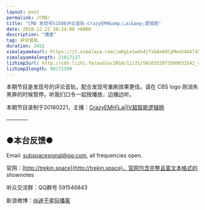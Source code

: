 ```yaml
---
layout: post
permalink: /CM8/
title: "CM8 发现号S1E08评论音轨-CrazyEMH&amp;Lai&amp;逻辑肠"
date: 2018-12-22 10:24:00 +0800
description: "播客"
tag: 评论音轨
duration: 2452
ximalayam4aurl: https://jt.ximalaya.com//wKgLe1wdn4jTsbAxAUCyMeoS4A4745.mp3.m4a?channel=rss&amp;album_id=3135361&amp;track_id=146653977&amp;uid=6418191&amp;jt=https://audio.xmcdn.com/group52/M01/B1/48/wKgLe1wdn4jTsbAxAUCyMeoS4A4745.mp3
ximalayam4alength: 21017137
lizhimp3url: http://cdn.lizhi.fm/audio/2018/12/21/5016352973509633542_ud.mp3
lizhimp3length: 98172399
---   
```


本期节目是发现号的评论音轨，配合发现号重刷效果更佳。请在 CBS logo 刚消失黑屏的时候暂停，听我们口令一起按播放，边播边听。

本期节目录制于20180221，主播：[CrazyEMH](mailto:emh@trekin.space)\|[Lai](http://weibo.com/daishengniao)\|[IV超智能逻辑肠](https://weibo.com/u/5682045870)

————

## ●本台反馈●

Email: [subspacesignal@qq.com](mailto:subspacesignal@qq.com), all frequencies open.

官网：[http://trekin.space](http://trekin.space)，官网包含完整且富文本格式的 shownotes

听众交流群：QQ群号 591546843

新浪微博：[@迷于星际播客](http://weibo.com/lostinst)

